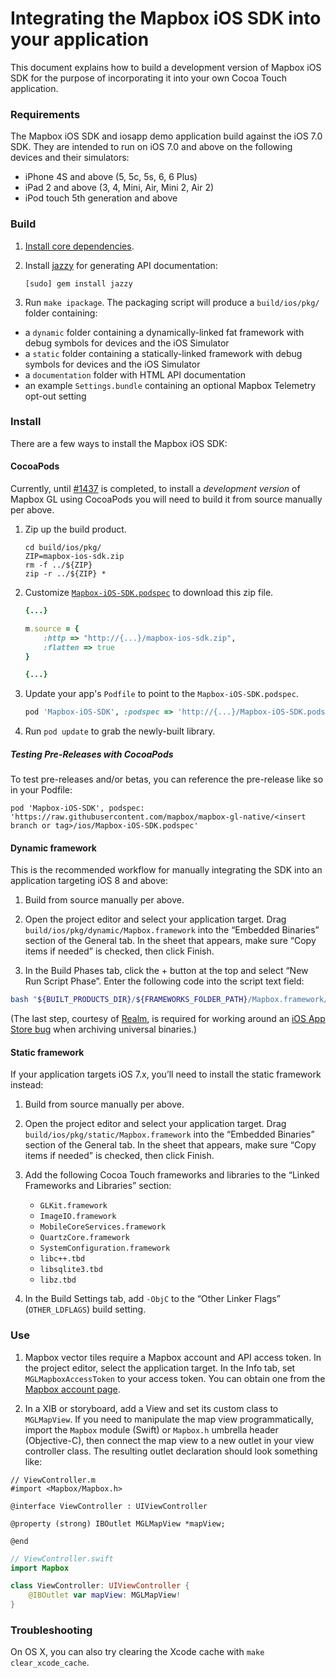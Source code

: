 # Integrating the Mapbox iOS SDK into your application

This document explains how to build a development version of Mapbox iOS SDK for the purpose of incorporating it into your own Cocoa Touch application.

### Requirements

The Mapbox iOS SDK and iosapp demo application build against the iOS 7.0 SDK. They are intended to run on iOS 7.0 and above on the following devices and their simulators:

* iPhone 4S and above (5, 5c, 5s, 6, 6 Plus)
* iPad 2 and above (3, 4, Mini, Air, Mini 2, Air 2)
* iPod touch 5th generation and above

### Build

1. [Install core dependencies](../../INSTALL.md).

1. Install [jazzy](https://github.com/realm/jazzy) for generating API documentation:

   ```
   [sudo] gem install jazzy
   ```

1. Run `make ipackage`. The packaging script will produce a `build/ios/pkg/` folder containing:
  - a `dynamic` folder containing a dynamically-linked fat framework with debug symbols for devices and the iOS Simulator
  - a `static` folder containing a statically-linked framework with debug symbols for devices and the iOS Simulator
  - a `documentation` folder with HTML API documentation
  - an example `Settings.bundle` containing an optional Mapbox Telemetry opt-out setting

### Install

There are a few ways to install the Mapbox iOS SDK:

#### CocoaPods

Currently, until [#1437](https://github.com/mapbox/mapbox-gl-native/issues/1437) is completed, to install a _development version_ of Mapbox GL using CocoaPods you will need to build it from source manually per above.

1. Zip up the build product.

    ```
    cd build/ios/pkg/
    ZIP=mapbox-ios-sdk.zip
    rm -f ../${ZIP}
    zip -r ../${ZIP} *
    ```

1. Customize [`Mapbox-iOS-SDK.podspec`](../ios/Mapbox-iOS-SDK.podspec) to download this zip file.

    ```rb
    {...}

    m.source = {
        :http => "http://{...}/mapbox-ios-sdk.zip",
        :flatten => true
    }

    {...}
    ```

1. Update your app's `Podfile` to point to the `Mapbox-iOS-SDK.podspec`.

    ```rb
    pod 'Mapbox-iOS-SDK', :podspec => 'http://{...}/Mapbox-iOS-SDK.podspec'
    ```

1. Run `pod update` to grab the newly-built library.



##### Testing Pre-Releases with CocoaPods

To test pre-releases and/or betas, you can reference the pre-release like so in your Podfile:

    pod 'Mapbox-iOS-SDK', podspec: 'https://raw.githubusercontent.com/mapbox/mapbox-gl-native/<insert branch or tag>/ios/Mapbox-iOS-SDK.podspec'


#### Dynamic framework

This is the recommended workflow for manually integrating the SDK into an application targeting iOS 8 and above:

1. Build from source manually per above.

1. Open the project editor and select your application target. Drag `build/ios/pkg/dynamic/Mapbox.framework` into the “Embedded Binaries” section of the General tab. In the sheet that appears, make sure “Copy items if needed” is checked, then click Finish.

1. In the Build Phases tab, click the + button at the top and select “New Run Script Phase”. Enter the following code into the script text field:

```bash
bash "${BUILT_PRODUCTS_DIR}/${FRAMEWORKS_FOLDER_PATH}/Mapbox.framework/strip-frameworks.sh"
```

(The last step, courtesy of [Realm](https://github.com/realm/realm-cocoa/), is required for working around an [iOS App Store bug](http://www.openradar.me/radar?id=6409498411401216) when archiving universal binaries.)

#### Static framework

If your application targets iOS 7.x, you’ll need to install the static framework instead:

1. Build from source manually per above.

1. Open the project editor and select your application target. Drag `build/ios/pkg/static/Mapbox.framework` into the “Embedded Binaries” section of the General tab. In the sheet that appears, make sure “Copy items if needed” is checked, then click Finish.

1. Add the following Cocoa Touch frameworks and libraries to the “Linked Frameworks and Libraries” section:

   - `GLKit.framework`
   - `ImageIO.framework`
   - `MobileCoreServices.framework`
   - `QuartzCore.framework`
   - `SystemConfiguration.framework`
   - `libc++.tbd`
   - `libsqlite3.tbd`
   - `libz.tbd`

1. In the Build Settings tab, add `-ObjC` to the “Other Linker Flags” (`OTHER_LDFLAGS`) build setting.

### Use

1. Mapbox vector tiles require a Mapbox account and API access token. In the project editor, select the application target. In the Info tab, set `MGLMapboxAccessToken` to your access token. You can obtain one from the [Mapbox account page](https://www.mapbox.com/studio/account/tokens/).

1. In a XIB or storyboard, add a View and set its custom class to `MGLMapView`. If you need to manipulate the map view programmatically, import the `Mapbox` module (Swift) or `Mapbox.h` umbrella header (Objective-C), then connect the map view to a new outlet in your view controller class. The resulting outlet declaration should look something like:

```objc
// ViewController.m
#import <Mapbox/Mapbox.h>

@interface ViewController : UIViewController

@property (strong) IBOutlet MGLMapView *mapView;

@end
```

```swift
// ViewController.swift
import Mapbox

class ViewController: UIViewController {
    @IBOutlet var mapView: MGLMapView!
}
```

### Troubleshooting

On OS X, you can also try clearing the Xcode cache with `make clear_xcode_cache`.
